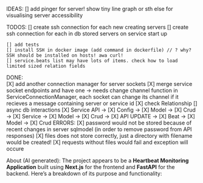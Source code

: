 IDEAS:
    [] add pinger for server! show tiny line graph or sth else for visualising server accessibility

TODOS:
    [] create ssh connection for each new creating servers
    [] create ssh connection for each in db stored servers on service start up


    [] add tests
    [] install SSH in docker image (add command in dockerfile) // ? why? SSH should be installed on hosts! awa curl!
    [] service.beats list may have lots of items. check how to load limited sized relation fields

DONE:        
    [X] add another connection manager for server sockets
    [X] merge service socket endpoints and have one -> needs change channel function in ServiceConnectionManager, each socket can change its channel if it recieves a message containing server or service id
    [X] check Relationship
    [] async db interactions
    [X] Service API
        -> [X] Config
            -> [X] Model
            -> [X] Crud
        -> [X] Service
            -> [X] Model
            -> [X] Crud
            -> [X] API UPDATE
        -> [X] Beat
            -> [X] Model
            -> [X] Crud
ERRORS:
    [X] password would not be stored because of recent changes in server sqlmodel (in order to remove password from API responses)
    [X] files does not store correctly, just a directory with filename would be created!
    [X] requests without files would fail and exception will occure


About (AI generated):
The project appears to be a **Heartbeat Monitoring Application** built using **Next.js** for the frontend and **FastAPI** for the backend. Here’s a breakdown of its purpose and functionality:

